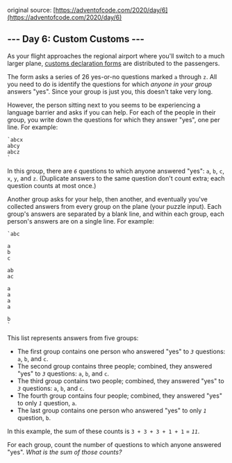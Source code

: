 original source: [https://adventofcode.com/2020/day/6](https://adventofcode.com/2020/day/6)
## --- Day 6: Custom Customs ---
As your flight approaches the regional airport where you'll switch to a much larger plane, [customs declaration forms](https://en.wikipedia.org/wiki/Customs_declaration) are distributed to the passengers.

The form asks a series of 26 yes-or-no questions marked `a` through `z`. All you need to do is identify the questions for which *anyone in your group* answers "yes". Since your group is just you, this doesn't take very long.

However, the person sitting next to you seems to be experiencing a language barrier and asks if you can help. For each of the people in their group, you write down the questions for which they answer "yes", one per line.  For example:

```
`abcx
abcy
abcz
`
```

In this group, there are *`6`* questions to which anyone answered "yes": `a`, `b`, `c`, `x`, `y`, and `z`. (Duplicate answers to the same question don't count extra; each question counts at most once.)

Another group asks for your help, then another, and eventually you've collected answers from every group on the plane (your puzzle input). Each group's answers are separated by a blank line, and within each group, each person's answers are on a single line. For example:

```
`abc

a
b
c

ab
ac

a
a
a
a

b
`
```

This list represents answers from five groups:


 - The first group contains one person who answered "yes" to *`3`* questions: `a`, `b`, and `c`.
 - The second group contains three people; combined, they answered "yes" to *`3`* questions: `a`, `b`, and `c`.
 - The third group contains two people; combined, they answered "yes" to *`3`* questions: `a`, `b`, and `c`.
 - The fourth group contains four people; combined, they answered "yes" to only *`1`* question, `a`.
 - The last group contains one person who answered "yes" to only *`1`* question, `b`.

In this example, the sum of these counts is `3 + 3 + 3 + 1 + 1` = *`11`*.

For each group, count the number of questions to which anyone answered "yes". *What is the sum of those counts?*


